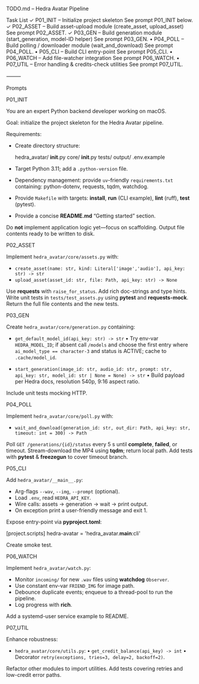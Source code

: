 TODO.md – Hedra Avatar Pipeline

Task List
	✓	P01_INIT – Initialize project skeleton
See prompt P01_INIT below.
	✓	P02_ASSET – Build asset-upload module (create_asset, upload_asset)
See prompt P02_ASSET.
	✓	P03_GEN – Build generation module (start_generation, model-ID helper)
See prompt P03_GEN.
	•	P04_POLL – Build polling / downloader module (wait_and_download)
See prompt P04_POLL.
	•	P05_CLI – Build CLI entry-point
See prompt P05_CLI.
	•	P06_WATCH – Add file-watcher integration
See prompt P06_WATCH.
	•	P07_UTIL – Error handling & credits-check utilities
See prompt P07_UTIL.

⸻

Prompts

P01_INIT

You are an expert Python backend developer working on macOS.

Goal: initialize the project skeleton for the Hedra Avatar pipeline.

Requirements:
- Create directory structure:

  hedra_avatar/
      __init__.py
      core/
          __init__.py
      tests/
      output/
  .env.example

- Target Python 3.11; add a `.python-version` file.
- Dependency management: provide `uv`-friendly `requirements.txt` containing: python-dotenv, requests, tqdm, watchdog.
- Provide `Makefile` with targets: **install**, **run** (CLI example), **lint** (ruff), **test** (pytest).
- Provide a concise **README.md** “Getting started” section.

Do **not** implement application logic yet—focus on scaffolding. Output file contents ready to be written to disk.

P02_ASSET

Implement `hedra_avatar/core/assets.py` with:

- `create_asset(name: str, kind: Literal['image','audio'], api_key: str) -> str`
- `upload_asset(asset_id: str, file: Path, api_key: str) -> None`

Use **requests** with `raise_for_status`. Add rich doc-strings and type hints.
Write unit tests in `tests/test_assets.py` using **pytest** and **requests-mock**.
Return the full file contents and the new tests.

P03_GEN

Create `hedra_avatar/core/generation.py` containing:

- `get_default_model_id(api_key: str) -> str`
  • Try env-var `HEDRA_MODEL_ID`; if absent call `/models` and choose the first entry where `ai_model_type == character-3` and status is ACTIVE; cache to `.cache/model_id`.

- `start_generation(image_id: str, audio_id: str, prompt: str, api_key: str, model_id: str | None = None) -> str`
  • Build payload per Hedra docs, resolution 540p, 9:16 aspect ratio.

Include unit tests mocking HTTP.

P04_POLL

Implement `hedra_avatar/core/poll.py` with:

- `wait_and_download(generation_id: str, out_dir: Path, api_key: str, timeout: int = 300) -> Path`

Poll `GET /generations/{id}/status` every 5 s until **complete**, **failed**, or timeout.
Stream-download the MP4 using **tqdm**; return local path.
Add tests with **pytest** & **freezegun** to cover timeout branch.

P05_CLI

Add `hedra_avatar/__main__.py`:

- Arg-flags `--wav`, `--img`, `--prompt` (optional).
- Load `.env`, read `HEDRA_API_KEY`.
- Wire calls: assets → generation → wait → print output.
- On exception print a user-friendly message and exit 1.

Expose entry-point via **pyproject.toml**:

[project.scripts]
hedra-avatar = 'hedra_avatar.__main__:cli'

Create smoke test.

P06_WATCH

Implement `hedra_avatar/watch.py`:

- Monitor `incoming/` for new `.wav` files using **watchdog** `Observer`.
- Use constant env-var `FRIEND_IMG` for image path.
- Debounce duplicate events; enqueue to a thread-pool to run the pipeline.
- Log progress with **rich**.

Add a systemd-user service example to README.

P07_UTIL

Enhance robustness:

- `hedra_avatar/core/utils.py`:
  • `get_credit_balance(api_key) -> int`
  • Decorator `retry(exceptions, tries=3, delay=2, backoff=2)`.

Refactor other modules to import utilities.
Add tests covering retries and low-credit error paths.